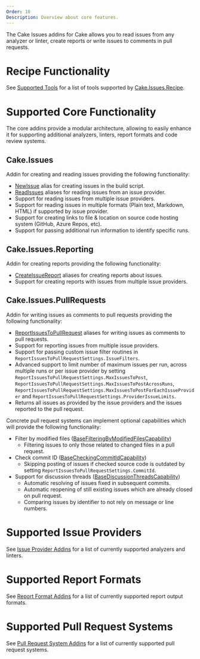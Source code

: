 ```yaml
---
Order: 10
Description: Overview about core features.
---
```

The Cake Issues addins for Cake allows you to read issues from any analyzer or linter,
create reports or write issues to comments in pull requests.

# Recipe Functionality

See [Supported Tools] for a list of tools supported by [Cake.Issues.Recipe].

# Supported Core Functionality

The core addins provide a modular architecture, allowing to easily enhance it for supporting additional analyzers, linters,
report formats and code review systems.

## Cake.Issues

Addin for creating and reading issues providing the following functionality:

* [NewIssue] alias for creating issues in the build script.
* [ReadIssues] aliases for reading issues from an issue provider.
* Support for reading issues from multiple issue providers.
* Support for reading issues in multiple formats (Plain text, Markdown, HTML) if supported by issue provider.
* Support for creating links to file & location on source code hosting system (GitHub, Azure Repos, etc).
* Support for passing additional run information to identify specific runs.

## Cake.Issues.Reporting

Addin for creating reports providing the following functionality:
  
* [CreateIssueReport] aliases for creating reports about issues.
* Support for creating reports with issues from multiple issue providers.

## Cake.Issues.PullRequests

Addin for writing issues as comments to pull requests providing the following functionality:

* [ReportIssuesToPullRequest] aliases for writing issues as comments to pull requests.
* Support for reporting issues from multiple issue providers.
* Support for passing custom issue filter routines in `ReportIssuesToPullRequestSettings.IssueFilters`.
* Advanced support to limit number of maximum issues per run, across multiple runs or per issue provider by setting
  `ReportIssuesToPullRequestSettings.MaxIssuesToPost`, `ReportIssuesToPullRequestSettings.MaxIssuesToPostAcrossRuns`,
  `ReportIssuesToPullRequestSettings.MaxIssuesToPostForEachIssueProvider` and `ReportIssuesToPullRequestSettings.ProviderIssueLimits`.
* Returns all issues as provided by the issue providers and the issues reported to the pull request.

Concrete pull request systems can implement optional capabilities which will provide the following functionality:

* Filter by modified files ([BaseFilteringByModifiedFilesCapability])
  * Filtering issues to only those related to changed files in a pull request.
* Check commit ID ([BaseCheckingCommitIdCapability])
  * Skipping posting of issues if checked source code is outdated by setting `ReportIssuesToPullRequestSettings.CommitId`.
* Support for discussion threads ([BaseDiscussionThreadsCapability])
  * Automatic resolving of issues fixed in subsequent commits.
  * Automatic reopening of still existing issues which are already closed on pull request.
  * Comparing issues by identifier to not rely on message or line numbers.

# Supported Issue Providers

See [Issue Provider Addins] for a list of currently supported analyzers and linters.

# Supported Report Formats

See [Report Format Addins] for a list of currently supported report output formats.

# Supported Pull Request Systems

See [Pull Request System Addins] for a list of currently supported pull request systems.

[Supported Tools]: ../recipe/supported-tools
[Cake.Issues.Recipe]: ../recipe/
[NewIssue]: ../../api/Cake.Issues/Aliases/DC3A3FD7
[ReadIssues]: ../../api/Cake.Issues/Aliases/713F15FD
[CreateIssueReport]: ../../api/Cake.Issues.Reporting/Aliases/C778C70A
[ReportIssuesToPullRequest]: ../../api/Cake.Issues.PullRequests/Aliases/5350C413
[BaseFilteringByModifiedFilesCapability]: ../../api/Cake.Issues.PullRequests/BaseFilteringByModifiedFilesCapability_1
[BaseCheckingCommitIdCapability]: ../../api/Cake.Issues.PullRequests/BaseCheckingCommitIdCapability_1
[BaseDiscussionThreadsCapability]: ../../api/Cake.Issues.PullRequests/BaseDiscussionThreadsCapability_1
[Issue Provider Addins]: ../../addins/issue-provider/
[Report Format Addins]: ../../addins/reporting-format/
[Pull Request System Addins]: ../../addins/pull-request-system/
